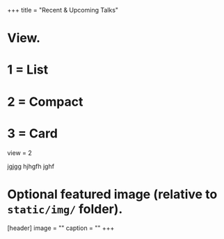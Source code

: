 +++
title = "Recent & Upcoming Talks"

# View.
#   1 = List
#   2 = Compact
#   3 = Card
view = 2

jgjgg hjhgfh jghf

# Optional featured image (relative to `static/img/` folder).
[header]
image = ""
caption = ""
+++
